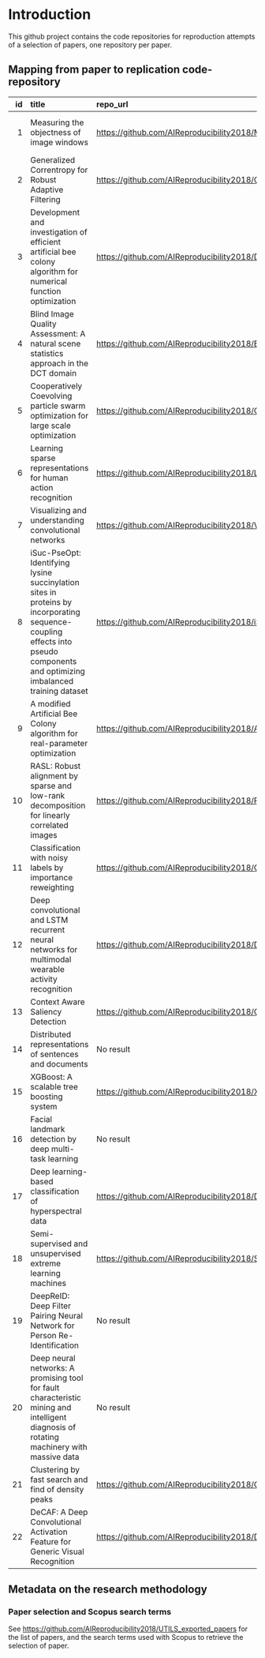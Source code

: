 # Introduction

This github project contains the code repositories for reproduction attempts of a selection of papers,
one repository per paper.

## Mapping from paper to replication code-repository

| id | title                                                                                                                                                                        | repo\_url                                                                                 | commit                                   | note                                              |
| -: | :--------------------------------------------------------------------------------------------------------------------------------------------------------------------------- | :---------------------------------------------------------------------------------------- | :--------------------------------------- | :------------------------------------------------ |
|  1 | Measuring the objectness of image windows                                                                                                                                    | https://github.com/AIReproducibility2018/MeasuringTheObjectnessOfImageWindows             | 557591c3b7867756a4e3481980579953fd2a9c9e | R4 TODO: define origin of method/experiment code  |
|  2 | Generalized Correntropy for Robust Adaptive Filtering                                                                                                                        | https://github.com/AIReproducibility2018/GeneralizedCorrentropyForRobustAdaptiveFiltering | 9b37657d93f3c746975a682ada83b26e70dc6396 |                                                   |
|  3 | Development and investigation of efficient artificial bee colony algorithm for numerical function optimization                                                               | https://github.com/AIReproducibility2018/DevelopmentInvestigationArtificalBeeColony       | NEEDS CODE                               |                                                   |
|  4 | Blind Image Quality Assessment: A natural scene statistics approach in the DCT domain                                                                                        | https://github.com/AIReproducibility2018/BlindImageQualityAssessment                      | oc\_google\_drive                        | R4 TODO: define origin of method/experiment code  |
|  5 | Cooperatively Coevolving particle swarm optimization for large scale optimization                                                                                            | https://github.com/AIReproducibility2018/CooperativelyCoevolvingPSO                       | oc\_google\_drive                        |                                                   |
|  6 | Learning sparse representations for human action recognition                                                                                                                 | https://github.com/AIReproducibility2018/LearningSparseActionRecognition                  | oc\_google\_drive                        |                                                   |
|  7 | Visualizing and understanding convolutional networks                                                                                                                         | https://github.com/AIReproducibility2018/VisualizingAndUnderstandingConvolutional         | oc\_google\_drive                        | No result                                         |
|  8 | iSuc-PseOpt: Identifying lysine succinylation sites in proteins by incorporating sequence-coupling effects into pseudo components and optimizing imbalanced training dataset | https://github.com/AIReproducibility2018/iSuc-PseOpt                                      | 6bc0f76c017a086e0cf9519a796818f532f911da |                                                   |
|  9 | A modified Artificial Bee Colony algorithm for real-parameter optimization                                                                                                   | https://github.com/AIReproducibility2018/AModifiedABCAlgorithmOpt                         | c929558502ba36771cb22bf9889ae5a0c23e3291 |                                                   |
| 10 | RASL: Robust alignment by sparse and low-rank decomposition for linearly correlated images                                                                                   | https://github.com/AIReproducibility2018/RASL_RobustAlignment                            | 14f28ca8153396a4c8e392275112f647feabddea | Code is not ours, see repo for details.           |
| 11 | Classification with noisy labels by importance reweighting                                                                                                                   | https://github.com/AIReproducibility2018/ClassificationNoisyLabelsImportanceReweighting   | oc\_google\_drive                        |                                                   |
| 12 | Deep convolutional and LSTM recurrent neural networks for multimodal wearable activity recognition                                                                           | https://github.com/AIReproducibility2018/DeepWearableActivityRecognition                  | NEEDS CODE                               | R4 TODO: define origin of method/experiment code  |
| 13 | Context Aware Saliency Detection                                                                                                                                             | https://github.com/AIReproducibility2018/ContextAwareSaliencyDetection                    | a0095220f0f05fea9d5d6b49b815ed126e63e641 |                                                   |
| 14 | Distributed representations of sentences and documents                                                                                                                       | No result                                                                                 | nan                                      |                                                   |
| 15 | XGBoost: A scalable tree boosting system                                                                                                                                     | https://github.com/AIReproducibility2018/XGBoostTreeBoosting                              | NEEDS CODE                               | TODO: define origin of method/experiment code     |
| 16 | Facial landmark detection by deep multi-task learning                                                                                                                        | No result                                                                                 | nan                                      |                                                   |
| 17 | Deep learning-based classification of hyperspectral data                                                                                                                     | https://github.com/AIReproducibility2018/DeepLearningHyperspectral                        | a99f84667e55dc91e16ccce5b0a374a0ae5fdb1d | Code is not ours, see repo for details.           |
| 18 | Semi-supervised and unsupervised extreme learning machines                                                                                                                   | https://github.com/AIReproducibility2018/SemiSupELM                                       | a1076e040a02919939bb9aaa998037dac72dd9cb |                                                   |
| 19 | DeepReID: Deep Filter Pairing Neural Network for Person Re-Identification                                                                                                    | No result                                                                                 | nan                                      |                                                   |
| 20 | Deep neural networks: A promising tool for fault characteristic mining and intelligent diagnosis of rotating machinery with massive data                                     | No result                                                                                 | nan                                      |                                                   |
| 21 | Clustering by fast search and find of density peaks                                                                                                                          | https://github.com/AIReproducibility2018/ClusteringByFastSearchAndFindOfDensityPeaks      | 3fcd0b983ab853e062f03b7e6ec8a3ea1945828d | TODO: R4, define origin of method/experiment code |
| 22 | DeCAF: A Deep Convolutional Activation Feature for Generic Visual Recognition                                                                                                | https://github.com/AIReproducibility2018/DeCAFVisualRecognition                           | NEEDS CODE                               |                                                   |

## Metadata on the research methodology

### Paper selection and Scopus search terms

See https://github.com/AIReproducibility2018/UTILS_exported_papers for the list of papers,
and the search terms used with Scopus to retrieve the selection of paper.
